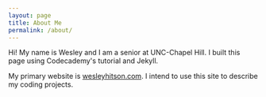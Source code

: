 ```yaml
---
layout: page
title: About Me
permalink: /about/
---
```


Hi! My name is Wesley and I am a senior at UNC-Chapel Hill. I built this page using Codecademy's tutorial and Jekyll.


My primary website is [wesleyhitson.com](wesleyhitson.com). I intend to use this site to describe my coding projects.

